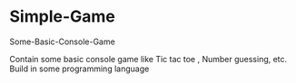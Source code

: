 # Simple-Game
Some-Basic-Console-Game


Contain some basic console game like Tic tac toe , Number guessing, etc.
Build in some programming language
